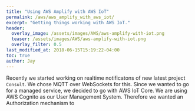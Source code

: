 ```yaml
---
title: "Using AWS Amplify with AWS IoT"
permalink: /aws/aws_amplify_with_aws_iot/
excerpt: "Getting things working with AWS IoT."
header:
  overlay_image: /assets/images/AWS/aws-amplify-with-iot.png
  teaser: /assets/images/AWS/aws-amplify-with-iot.png
  overlay_filter: 0.5
last_modified_at: 2018-06-15T15:19:22-04:00
toc: true
author: Jay
---
```


Recently we started working on realtime notificatons of new latest project `Consult`. We chose MQTT over WebSockets for this. Since we wanted to go for a managed service, we decided to go with AWS IoT Core.
We are using AWS Cognito as our User Management System. Therefore we wanted an Authorization mechanism to 
